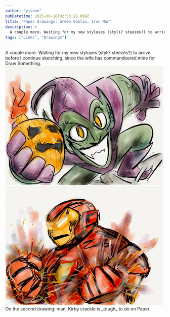 ```yaml
---
author: "yjsoon"
pubDatetime: 2025-08-18T02:53:28.099Z
title: "Paper drawings: Green Goblin, Iron Man"
description: >
  A couple more. Waiting for my new styluses (styli? steezes?) to arrive before I continue sketching, since the wife has commandeered mine for Draw Some...
tags: ["Links", "Drawings"]
---
```






A couple more. Waiting for my new styluses (styli? steezes?) to arrive before I continue sketching, since the wife has commandeered mine for Draw Something. ![Green Goblin](public/images/2012/04/greengoblin.png) ![Iron Man](public/images/2012/04/IronMan.png) On the second drawing: man, Kirby crackle is \_tough\_ to do on Paper.